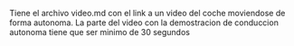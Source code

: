 Tiene el archivo video.md con el link a un video del coche moviendose de forma autonoma. La parte del video con la demostracion de conduccion autonoma tiene que ser minimo de 30 segundos
